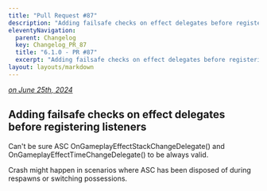 ```yaml
---
title: "Pull Request #87"
description: "Adding failsafe checks on effect delegates before registering listeners"
eleventyNavigation:
  parent: Changelog
  key: Changelog_PR_87
  title: "6.1.0 - PR #87"
  excerpt: "Adding failsafe checks on effect delegates before registering listeners"
layout: layouts/markdown
---
```


*[on June 25th, 2024](https://github.com/GASCompanion/GASCompanion-Plugin/pull/87)*

## Adding failsafe checks on effect delegates before registering listeners

Can't be sure ASC OnGameplayEffectStackChangeDelegate() and OnGameplayEffectTimeChangeDelegate() to be always valid.

Crash might happen in scenarios where ASC has been disposed of during respawns or switching possessions.

